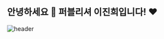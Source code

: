 ## 안녕하세요 👋 퍼블리셔 이진희입니다! ❤
![header](https://capsule-render.vercel.app/api?type=soft&color=FDE6EF&text=Welcome%20to%20My%20JINI%27s%20HUB!&fontColor=D11A7B&animation=fadeIn&height=250)








<!--
**Leejinhee1106/Leejinhee1106** is a ✨ _special_ ✨ repository because its `README.md` (this file) appears on your GitHub profile.

Here are some ideas to get you started:

- 🔭 I’m currently working on ...
- 🌱 I’m currently learning ...
- 👯 I’m looking to collaborate on ...
- 🤔 I’m looking for help with ...
- 💬 Ask me about ...
- 📫 How to reach me: ...
- 😄 Pronouns: ...
- ⚡ Fun fact: ...
-->
